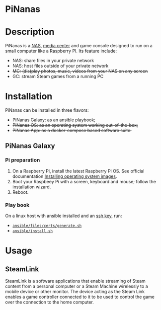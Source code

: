 PiNanas
========


Description
===========
PiNanas is a [NAS](https://en.wikipedia.org/wiki/Network-attached_storage "Network-attached storage"),
[media center](https://en.wikipedia.org/wiki/Home_theater_PC) and game console
designed to run on a small computer like a Raspberry PI. Its feature include:

- NAS: share files in your private network
- NAS: host files outside of your private network
- ~~MC: (dis)play photos, music, videos from your NAS on any screen~~
- GC: stream Steam games from a running PC


Installation
============

PiNanas can be installed in three flavors:
- PiNanas Galaxy: as an ansible playbook;
- ~~PiNanas OS: as an operating system working out-of-the-box;~~
- ~~PiNanas App: as a docker-compose based software suite.~~

PiNanas Galaxy
------------

### Pi preparation

1. On a Raspberry Pi, install the latest Raspberry Pi OS. See official documentation
[Installing operating system images](https://www.raspberrypi.org/documentation/installation/installing-images/).
2. Boot your Raspbeey Pi with a screen, keyboard and mouse; follow the installation wizard.
3. Reboot.

### Play book

On a linux host with ansible installed and an [ssh key](https://www.ssh.com/academy/ssh/keygen "ssh-keygen documentation"),
run:
- [`ansible/files/certs/generate.sh`](ansible/files/certs/generate.sh)
- [`ansible/install.sh`](ansible/install.sh)


Usage
=====

SteamLink
---------
SteamLink is a software applications that enable streaming of Steam content from a
personal computer or a Steam Machine wirelessly to a mobile device or other monitor.
The device acting as the Steam Link enables a game controller connected to it to be
used to control the game over the connection to the home computer.

